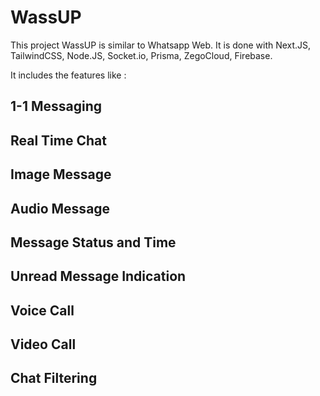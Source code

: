 # WassUP

This project WassUP is similar to Whatsapp Web. It is done with Next.JS, TailwindCSS, Node.JS, Socket.io, Prisma, ZegoCloud, Firebase.

It includes the features like :
 ## 1-1 Messaging
 ## Real Time Chat
 ## Image Message
 ## Audio Message
 ## Message Status and Time 
 ## Unread Message Indication
 ## Voice Call
 ## Video Call
 ## Chat Filtering


